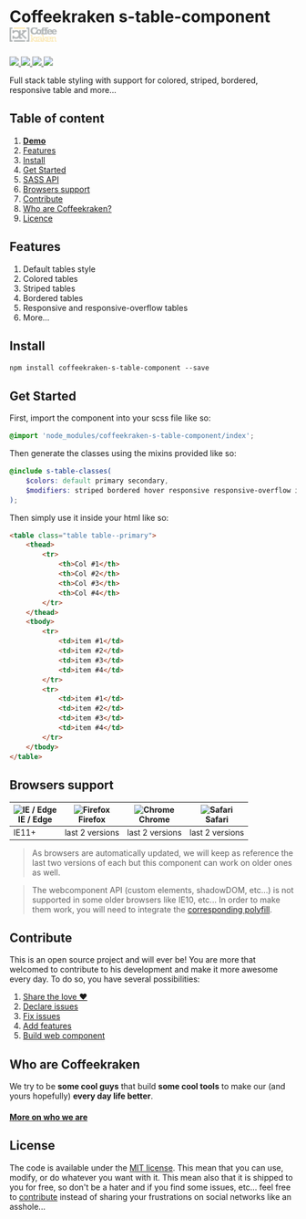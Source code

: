 # Coffeekraken s-table-component <img src=".resources/coffeekraken-logo.jpg" height="25px" />

<p>
	<!-- <a href="https://travis-ci.org/coffrrkraken/s-table-component">
		<img src="https://img.shields.io/travis/coffrrkraken/s-table-component.svg?style=flat-square" />
	</a> -->
	<a href="https://www.npmjs.com/package/coffeekraken-s-table-component">
		<img src="https://img.shields.io/npm/v/coffeekraken-s-table-component.svg?style=flat-square" />
	</a>
	<a href="https://github.com/coffrrkraken/s-table-component/blob/master/LICENSE.txt">
		<img src="https://img.shields.io/npm/l/coffeekraken-s-table-component.svg?style=flat-square" />
	</a>
	<!-- <a href="https://github.com/coffrrkraken/s-table-component">
		<img src="https://img.shields.io/npm/dt/coffeekraken-s-table-component.svg?style=flat-square" />
	</a>
	<a href="https://github.com/coffrrkraken/s-table-component">
		<img src="https://img.shields.io/github/forks/coffrrkraken/s-table-component.svg?style=social&label=Fork&style=flat-square" />
	</a>
	<a href="https://github.com/coffrrkraken/s-table-component">
		<img src="https://img.shields.io/github/stars/coffrrkraken/s-table-component.svg?style=social&label=Star&style=flat-square" />
	</a> -->
	<a href="https://twitter.com/coffeekrakenio">
		<img src="https://img.shields.io/twitter/url/http/coffeekrakenio.svg?style=social&style=flat-square" />
	</a>
	<a href="http://coffeekraken.io">
		<img src="https://img.shields.io/twitter/url/http/shields.io.svg?style=flat-square&label=coffeekraken.io&colorB=f2bc2b&style=flat-square" />
	</a>
</p>

Full stack table styling with support for colored, striped, bordered, responsive table and more...

## Table of content

1. **[Demo](http://components.coffeekraken.io/app/s-table-component)**
2. [Features](#readme-features)
3. [Install](#readme-install)
4. [Get Started](#readme-get-started)
5. [SASS API](doc/sass)
6. [Browsers support](#readme-browsers-support)
7. [Contribute](#readme-contribute)
8. [Who are Coffeekraken?](#readme-who-are-coffeekraken)
9. [Licence](#readme-license)

<a name="readme-features"></a>
## Features

1. Default tables style
2. Colored tables
3. Striped tables
4. Bordered tables
5. Responsive and responsive-overflow tables
6. More...

<a name="readme-install"></a>
## Install

```
npm install coffeekraken-s-table-component --save
```

<a name="readme-get-started"></a>
## Get Started

First, import the component into your scss file like so:

```scss
@import 'node_modules/coffeekraken-s-table-component/index';
```

Then generate the classes using the mixins provided like so:

```scss
@include s-table-classes(
	$colors: default primary secondary,
	$modifiers: striped bordered hover responsive responsive-overflow interactive middle center
);
```

Then simply use it inside your html like so:

```html
<table class="table table--primary">
	<thead>
		<tr>
			<th>Col #1</th>
			<th>Col #2</th>
			<th>Col #3</th>
			<th>Col #4</th>
		</tr>
	</thead>
	<tbody>
		<tr>
			<td>item #1</td>
			<td>item #2</td>
			<td>item #3</td>
			<td>item #4</td>
		</tr>
		<tr>
			<td>item #1</td>
			<td>item #2</td>
			<td>item #3</td>
			<td>item #4</td>
		</tr>
	</tbody>
</table>
```

<a id="readme-browsers-support"></a>
## Browsers support

| <img src="https://raw.githubusercontent.com/godban/browsers-support-badges/master/src/images/edge.png" alt="IE / Edge" width="16px" height="16px" /></br>IE / Edge | <img src="https://raw.githubusercontent.com/godban/browsers-support-badges/master/src/images/firefox.png" alt="Firefox" width="16px" height="16px" /></br>Firefox | <img src="https://raw.githubusercontent.com/godban/browsers-support-badges/master/src/images/chrome.png" alt="Chrome" width="16px" height="16px" /></br>Chrome | <img src="https://raw.githubusercontent.com/godban/browsers-support-badges/master/src/images/safari.png" alt="Safari" width="16px" height="16px" /></br>Safari |
| --------- | --------- | --------- | --------- |
| IE11+ | last 2 versions| last 2 versions| last 2 versions

> As browsers are automatically updated, we will keep as reference the last two versions of each but this component can work on older ones as well.

> The webcomponent API (custom elements, shadowDOM, etc...) is not supported in some older browsers like IE10, etc... In order to make them work, you will need to integrate the [corresponding polyfill](https://www.webcomponents.org/polyfills).

<a id="readme-contribute"></a>
## Contribute

This is an open source project and will ever be! You are more that welcomed to contribute to his development and make it more awesome every day.
To do so, you have several possibilities:

1. [Share the love ❤️](https://github.com/Coffeekraken/coffeekraken/blob/master/contribute.md#contribute-share-the-love)
2. [Declare issues](https://github.com/Coffeekraken/coffeekraken/blob/master/contribute.md#contribute-declare-issues)
3. [Fix issues](https://github.com/Coffeekraken/coffeekraken/blob/master/contribute.md#contribute-fix-issues)
4. [Add features](https://github.com/Coffeekraken/coffeekraken/blob/master/contribute.md#contribute-add-features)
5. [Build web component](https://github.com/Coffeekraken/coffeekraken/blob/master/contribute.md#contribute-build-web-component)

<a id="readme-who-are-coffeekraken"></a>
## Who are Coffeekraken

We try to be **some cool guys** that build **some cool tools** to make our (and yours hopefully) **every day life better**.  

#### [More on who we are](https://github.com/Coffeekraken/coffeekraken/blob/master/who-are-we.md)

<a id="readme-license"></a>
## License

The code is available under the [MIT license](LICENSE.txt). This mean that you can use, modify, or do whatever you want with it. This mean also that it is shipped to you for free, so don't be a hater and if you find some issues, etc... feel free to [contribute](https://github.com/Coffeekraken/coffeekraken/blob/master/contribute.md) instead of sharing your frustrations on social networks like an asshole...
